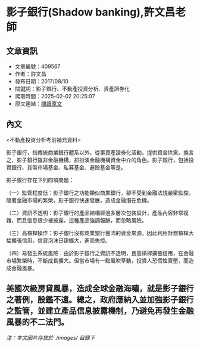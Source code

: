 # 影子銀行(Shadow banking),許文昌老師

## 文章資訊
- 文章編號：409567
- 作者：許文昌
- 發布日期：2017/08/10
- 關鍵詞：影子銀行、不動產投資分析、資產證券化
- 爬取時間：2025-02-02 20:25:07
- 原文連結：[閱讀原文](https://real-estate.get.com.tw/Columns/detail.aspx?no=409567)

## 內文
<不動產投資分析考前補充資料>

影子銀行，指傳統商業銀行體系以外，從事資產證券化活動，提供資金供需。換言之，影子銀行雖非金融機構，卻扮演金融機構資金中介的角色。影子銀行，包括投資銀行、貨幣市場基金、私募基金、避險基金等是。

影子銀行存在下列四項問題：

（一）監管程度低：影子銀行之功能類似商業銀行，卻不受到金融法規嚴密監控。隨著金融市場的繁榮，影子銀行快速發展，造成金融潛在危機。

（二）資訊不透明：影子銀行的產品結構經過多層次包裝設計，產品內容非常複雜，而且信息很少被披露。這種產品強調報酬，而忽略風險。

（三）高槓桿操作：影子銀行沒有商業銀行豐沛的資金來源，因此利用財務槓桿大幅擴張信用，信貸泡沫日趨擴大，進而失控。

（四）易發生系統風險：由於影子銀行之資訊不透明，且高槓桿擴張信用，在金融市場繁榮時，不斷成長擴大。但當市場有一點風吹草動，投資人恐慌性賣壓，而造成金融風暴。

美國次級房貸風暴，造成全球金融海嘯，就是影子銀行之著例，殷鑑不遠。總之，政府應納入並加強影子銀行之監管，並建立產品信息披露機制，乃避免再發生金融風暴的不二法門。
---
*注：本文圖片存放於 ./images/ 目錄下*

